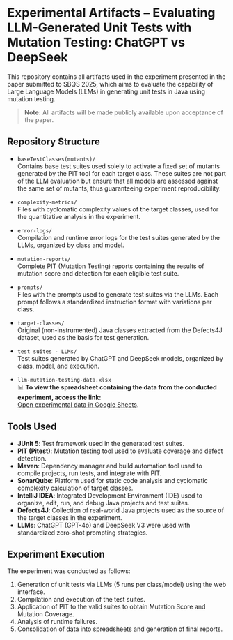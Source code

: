 # Experimental Artifacts – Evaluating LLM-Generated Unit Tests with Mutation Testing: ChatGPT vs DeepSeek

This repository contains all artifacts used in the experiment presented in the paper submitted to SBQS 2025, which aims to evaluate the capability of Large Language Models (LLMs) in generating unit tests in Java using mutation testing.

> **Note:** All artifacts will be made publicly available upon acceptance of the paper.

## Repository Structure

- `baseTestClasses(mutants)/`  
  Contains base test suites used solely to activate a fixed set of mutants generated by the PIT tool for each target class. These suites are not part of the LLM evaluation but ensure that all models are assessed against the same set of mutants, thus guaranteeing experiment reproducibility.

- `complexity-metrics/`  
  Files with cyclomatic complexity values of the target classes, used for the quantitative analysis in the experiment.

- `error-logs/`  
  Compilation and runtime error logs for the test suites generated by the LLMs, organized by class and model.

- `mutation-reports/`  
  Complete PIT (Mutation Testing) reports containing the results of mutation score and detection for each eligible test suite.

- `prompts/`  
  Files with the prompts used to generate test suites via the LLMs. Each prompt follows a standardized instruction format with variations per class.

- `target-classes/`  
  Original (non-instrumented) Java classes extracted from the Defects4J dataset, used as the basis for test generation.

- `test suites - LLMs/`  
  Test suites generated by ChatGPT and DeepSeek models, organized by class, model, and execution.

- `llm-mutation-testing-data.xlsx`  
  📊 **To view the spreadsheet containing the data from the conducted experiment, access the link:**  
[Open experimental data in Google Sheets](https://docs.google.com/spreadsheets/d/1yAL0P67eLwDNleRjSi8wtE7Pc9iMZ25v3-427x9-GgI/edit?gid=1540140361#gid=1540140361).

## Tools Used

- **JUnit 5**: Test framework used in the generated test suites.
- **PIT (Pitest)**: Mutation testing tool used to evaluate coverage and defect detection.
- **Maven**: Dependency manager and build automation tool used to compile projects, run tests, and integrate with PIT.
- **SonarQube**: Platform used for static code analysis and cyclomatic complexity calculation of target classes.
- **IntelliJ IDEA**: Integrated Development Environment (IDE) used to organize, edit, run, and debug Java projects and test suites.
- **Defects4J**: Collection of real-world Java projects used as the source of the target classes in the experiment.
- **LLMs**: ChatGPT (GPT-4o) and DeepSeek V3 were used with standardized zero-shot prompting strategies.

## Experiment Execution

The experiment was conducted as follows:

1. Generation of unit tests via LLMs (5 runs per class/model) using the web interface.
2. Compilation and execution of the test suites.
3. Application of PIT to the valid suites to obtain Mutation Score and Mutation Coverage.
4. Analysis of runtime failures.
5. Consolidation of data into spreadsheets and generation of final reports.
